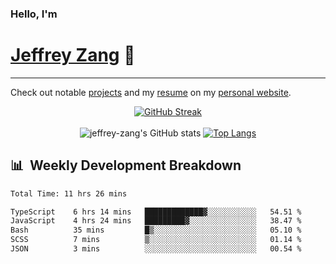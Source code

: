 
### Hello, I'm 
# [Jeffrey Zang](https://www.linkedin.com/in/jeffreyzang/) 🦀

---

Check out notable [projects](https://jeffz.dev/projects) and my [resume](https://jeffz.dev/resume) on my [personal website](https://jeffz.dev/).

<div align = 'center'>

[![GitHub Streak](https://github-readme-streak-stats.herokuapp.com/?user=jeffrey-zang&theme=tokyonight)](https://git.io/streak-stats)
<br></br>
![jeffrey-zang's GitHub stats](https://github-readme-stats.vercel.app/api?username=jeffrey-zang&show_icons=true&theme=tokyonight&hide_rank=true&hide=stars) 
[![Top Langs](https://github-readme-stats.vercel.app/api/top-langs/?username=jeffrey-zang&hide=ShaderLab,HLSL&layout=compact&theme=tokyonight)](https://github.com/anuraghazra/github-readme-stats)

</div>

## 📊 &nbsp;Weekly Development Breakdown
<!--START_SECTION:waka-->

```txt
Total Time: 11 hrs 26 mins

TypeScript    6 hrs 14 mins   █████████████▓░░░░░░░░░░░   54.51 %
JavaScript    4 hrs 24 mins   █████████▓░░░░░░░░░░░░░░░   38.47 %
Bash          35 mins         █▒░░░░░░░░░░░░░░░░░░░░░░░   05.10 %
SCSS          7 mins          ▒░░░░░░░░░░░░░░░░░░░░░░░░   01.14 %
JSON          3 mins          ░░░░░░░░░░░░░░░░░░░░░░░░░   00.54 %
```

<!--END_SECTION:waka-->


